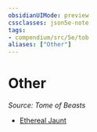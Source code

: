 ```yaml
---
obsidianUIMode: preview
cssclasses: json5e-note
tags:
- compendium/src/5e/tob
aliases: ["Other"]
---
```

# Other
*Source: Tome of Beasts* 

- [Ethereal Jaunt](2-Mechanics/CLI/optional-features/ethereal-jaunt-tob.md)